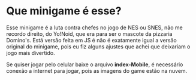 # Que minigame é esse?

Esse minigame é a luta contra chefes no jogo de NES ou SNES, não me recordo direito, do Yo!Noid, que era para ser o mascote da pizzaria Domino's. Está versão feita em JS é não é exatamente igual a versão original do minigame, pois eu fiz alguns ajustes que achei que deixariam o jogo mais divertido.

Se quiser jogar pelo celular baixe o arquivo **index-Mobile**, é necessário conexão a internet para jogar, pois as imagens do game estão na nuvem.